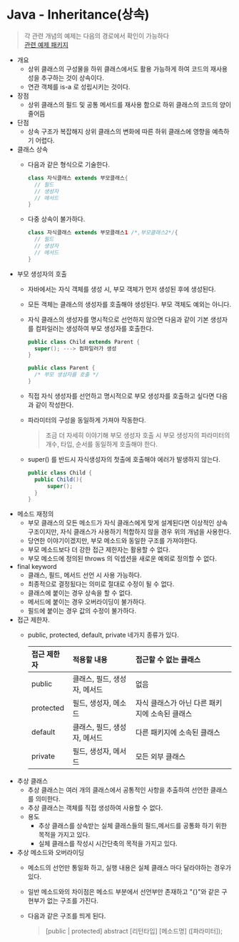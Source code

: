 # Java - Inheritance\(상속\)

> 각 관련 개념의 예제는 다음의 경로에서 확인이 가능하다  
> [관련 예제 패키지](https://github.com/GodChiken/JavaTheory/tree/master/src/main/java/com/kbh/desk/theory/basic/polymorphism/inheritance)

* 개요    
  * 상위 클래스의 구성물을 하위 클래스에서도 활용 가능하게 하여 코드의 재사용성을 추구하는 것이 상속이다.
  * 연관 객체를 is-a 로 성립시키는 것이다. 
* 장점  
  * 상위 클래스의 필드 및 공통 메서드를 재사용 함으로 하위 클래스의 코드의 양이 줄어듬
* 단점
  * 상속 구조가 복잡해지 상위 클래스의 변화에 따른 하위 클래스에 영향을 예측하기 어렵다.   
* 클래스 상속
  * 다음과 같은 형식으로 기술한다.

    ```java
    class 자식클래스 extends 부모클래스{
      // 필드
      // 생성자
      // 메서드
    }
    ```

  * 다중 상속이 불가하다.

    ```java
    class 자식클래스 extends 부모클래스1 /*,부모클래스2*/{
      // 필드
      // 생성자
      // 메서드
    }
    ```
* 부모 생성자의 호출
  * 자바에서는 자식 객체를 생성 시, 부모 객체가 먼저 생성된 후에 생성된다.
  * 모든 객체는 클래스의 생성자를 호출해야 생성된다. 부모 객체도 예외는 아니다.
  * 자식 클래스의 생성자를 명시적으로 선언하지 않으면 다음과 같이 기본 생성자를 컴파일러는 생성하여 부모 생성자를 호출한다.

    ```java
    public class Child extends Parent {
      super(); ---> 컴파일러가 생성
    }

    public class Parent {
      /* 부모 생성자를 호출 */
    }
    ```

  * 직접 자식 생성자를 선언하고 명시적으로 부모 생성자를 호출하고 싶다면 다음과 같이 작성한다.
  * 파라미터의 구성을 동일하게 가져야 작동한다.

    > 조금 더 자세히 이야기해 부모 생성자 호출 시 부모 생성자의 파라미터의 개수, 타입, 순서를 동일하게 호출해야 한다.

  * super\(\) 를 반드시 자식생성자의 첫출에 호출해야 에러가 발생하지 않는다.

    ```java
    public class Child {
      public Child(){
          super();
      }
    }
    ```
* 메소드 재정의
  * 부모 클래스의 모든 메소드가 자식 클래스에게 맞게 설계된다면 이상적인 상속 구조이지만, 자식 클래스가 사용하기 적합하지 않을 경우 위의 개념을 사용한다.
  * 당연한 이야기이겠지만, 부모 메소드와 동일한 구조를 가져야한다.
  * 부모 메소드보다 더 강한 접근 제한자는 활용할 수 없다.
  * 부모 메소드에 정의된 throws 의 익셉션을 새로운 예외로 정의할 수 없다.
* final keyword
  * 클래스, 필드, 메서드 선언 시 사용 가능하다.
  * 최종적으로 결정됬다는 의미로 절대로 수정이 될 수 없다.
  * 클래스에 붙이는 경우 상속을 할 수 없다.
  * 메서드에 붙이는 경우 오버라이딩이 불가하다.
  * 필드에 붙이는 경우 값의 수정이 불가하다.
* 접근 제한자.
  * public, protected, default, private 네가지 종류가 있다.

    | 접근 제한자 | 적용할 내용 | 접근할 수 없는 클래스 |
    | :--- | :--- | :--- |
    | public | 클래스, 필드, 생성자, 메서드 | 없음 |
    | protected | 필드, 생성자, 메소드 | 자식 클래스가 아닌 다른 패키지에 소속된 클래스 |
    | default | 클래스, 필드, 생성자, 메서드 | 다른 패키지에 소속된 클래스 |
    | private | 필드, 생성자, 메서드 | 모든 외부 클래스 |
* 추상 클래스
  * 추상 클래스는 여러 개의 클래스에서 공통적인 사항을 추출하여 선언한 클래스를 의미한다.
  * 추상 클래스는 객체를 직접 생성하여 사용할 수 없다.
  * 용도
    * 추상 클래스를 상속받는 실체 클래스들의 필드,메서드를 공통화 하기 위한 목적을 가지고 있다.
    * 실체 클래스를 작성시 시간단축의 목적을 가지고 있다.
* 추상 메소드와 오버라이딩
  * 메소드의 선언만 통일화 하고, 실행 내용은 실체 클래스 마다 달라야하는 경우가 있다.
  * 일반 메소드와의 차이점은 메소드 부분에서 선언부만 존재하고 "{}"와 같은 구현부가 없는 구조를 가진다.
  * 다음과 같은 구조를 띄게 된다.

    > \[public \| protected\] abstract \[리턴타입\] \[메소드명\] \(\[파라미터\]\);

